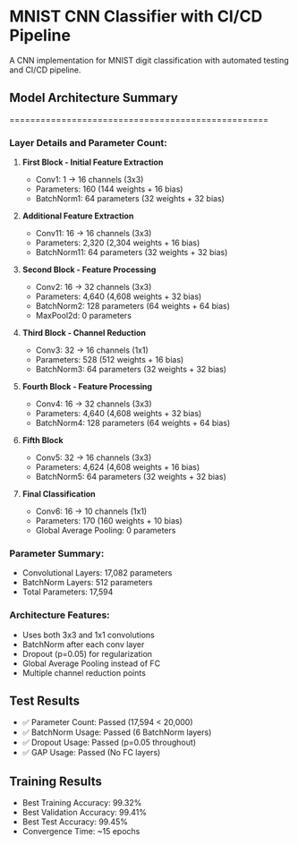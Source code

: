 # MNIST CNN Classifier with CI/CD Pipeline

A CNN implementation for MNIST digit classification with automated testing and CI/CD pipeline.

## Model Architecture Summary
==================================================

### Layer Details and Parameter Count:
1. **First Block - Initial Feature Extraction**
   - Conv1: 1 → 16 channels (3x3)
   - Parameters: 160 (144 weights + 16 bias)
   - BatchNorm1: 64 parameters (32 weights + 32 bias)

2. **Additional Feature Extraction**
   - Conv11: 16 → 16 channels (3x3)
   - Parameters: 2,320 (2,304 weights + 16 bias)
   - BatchNorm11: 64 parameters (32 weights + 32 bias)

3. **Second Block - Feature Processing**
   - Conv2: 16 → 32 channels (3x3)
   - Parameters: 4,640 (4,608 weights + 32 bias)
   - BatchNorm2: 128 parameters (64 weights + 64 bias)
   - MaxPool2d: 0 parameters

4. **Third Block - Channel Reduction**
   - Conv3: 32 → 16 channels (1x1)
   - Parameters: 528 (512 weights + 16 bias)
   - BatchNorm3: 64 parameters (32 weights + 32 bias)

5. **Fourth Block - Feature Processing**
   - Conv4: 16 → 32 channels (3x3)
   - Parameters: 4,640 (4,608 weights + 32 bias)
   - BatchNorm4: 128 parameters (64 weights + 64 bias)

6. **Fifth Block**
   - Conv5: 32 → 16 channels (3x3)
   - Parameters: 4,624 (4,608 weights + 16 bias)
   - BatchNorm5: 64 parameters (32 weights + 32 bias)

7. **Final Classification**
   - Conv6: 16 → 10 channels (1x1)
   - Parameters: 170 (160 weights + 10 bias)
   - Global Average Pooling: 0 parameters

### Parameter Summary:
- Convolutional Layers: 17,082 parameters
- BatchNorm Layers: 512 parameters
- Total Parameters: 17,594

### Architecture Features:
- Uses both 3x3 and 1x1 convolutions
- BatchNorm after each conv layer
- Dropout (p=0.05) for regularization
- Global Average Pooling instead of FC
- Multiple channel reduction points

## Test Results
- ✅ Parameter Count: Passed (17,594 < 20,000)
- ✅ BatchNorm Usage: Passed (6 BatchNorm layers)
- ✅ Dropout Usage: Passed (p=0.05 throughout)
- ✅ GAP Usage: Passed (No FC layers)

## Training Results
- Best Training Accuracy: 99.32%
- Best Validation Accuracy: 99.41%
- Best Test Accuracy: 99.45%
- Convergence Time: ~15 epochs